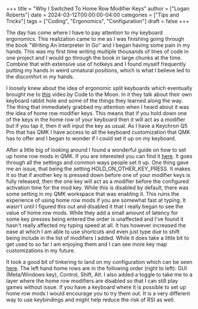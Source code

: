 +++
title = "Why I Switched To Home Row Modifier Keys"
author = ["Logan Roberts"]
date = 2024-03-12T00:00:00-04:00
categories = ["Tips and Tricks"]
tags = ["Coding", "Ergonomics", "Configuration"]
draft = false
+++

The day has come where I have to pay attention to my keyboard ergonomics. This
realization came to me as I was finishing going through the book "Writing An
Interpreter In Go" and I began having some pain in my hands. This was my first
time writing multiple thousands of lines of code in one project and I would go
through the book in large chunks at the time. Combine that with extensive use
of hotkeys and I found myself frequently putting my hands in weird unnatural
positions, which is what I believe led to the discomfort in my hands.

I loosely knew about the idea of ergonomic split keyboards which eventually
brought me to [this](https://www.youtube.com/watch?v=pK41Mr4Kdd0) video by
Code to the Moon. In it they talk about their own keyboard rabbit hole and some
of the things they learned along the way. The thing that immediately grabbed my
attention when I heard about it was the idea of home row modifier keys. This
means that if you hold down one of the keys in the home row of your keyboard
then it will act as a modifier but if you tap it, then it will input the key as
usual. As I have a Keychron Q5 Pro that has QMK I have access to all the
keyboard customization that QMK has to offer and I began to wonder if I could
set it up on my keyboard.

After a little big of looking around I found a wonderful guide on how to set up
home row mods in QMK. If you are interested you can find it
[here](https://precondition.github.io/home-row-mods). It goes through all the
settings and common ways people set it up. One thing gave me an issue, that
being the setting HOLD_ON_OTHER_KEY_PRESS. It makes it so that if another key
is pressed down before one of your modifier keys is fully released, then the
one key will act as a modifier before the configured activation time for the
mod key. While this is disabled by default, there was some setting in my QMK
workspace that was enabling it. This ruins the experience of using home row
mods if you are somewhat fast at typing. It wasn't until I figured this out and
disabled it that I really began to see the value of home row mods. While they
add a small amount of latency for some key presses being entered the order is
unaffected and I've found it hasn't really affected my typing speed at all. It
has however increased the ease at which I am able to use shortcuts and even
just type due to shift being include in the list of modifiers I added. While it
does take a little bit to get used to so far I am enjoying them and I can see
more key map customizations in my future.

It took a good bit of tinkering to land on my configuration which can be seen
[here](https://github.com/lcroberts/dotfiles/tree/main/keyboards/keychron_q5_pro).
The left hand home rows are in the following order (right to left): GUI
(Meta/Windows key), Control, Shift, Alt. I also added a toggle to take me to a
layer where the home row modifiers are disabled so that I can still play games
without issue. If you have a keyboard where it is possible to set up home row
mods I would encourage you to try them out. It is a very different way to use
keybindings and might help reduce the risk of RSI as well.
